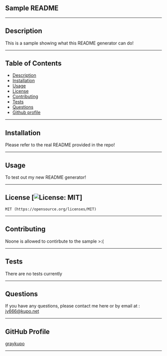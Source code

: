 ## Sample README

  -----------------------

  ## Description

  This is a sample showing what this README generator can do!

  -----------------------

  ## Table of Contents
  - [Description](#description)
  - [Installation](#installation)
  - [Usage](#usage)
  - [License](#license)
  - [Contributing](#contributing)
  - [Tests](#tests)
  - [Questions](#questions)
  - [Github profile](#github-profile)

  -----------------------

  ## Installation

  Please refer to the real README provided in the repo!

  -----------------------

  ## Usage

  To test out my new README generator!

  -----------------------

  ## License [![License: MIT](https://img.shields.io/badge/License-MIT-yellow.svg)]
    MIT (https://opensource.org/licenses/MIT)

  -----------------------

  ## Contributing

  Noone is allowed to contirbute to the sample >:(

  -----------------------

  ## Tests

  There are no tests currently

  -----------------------

  ## Questions

  If you have any questions, please contact me here or by email at : jy666@kupo.net

  -----------------------

  ## GitHub Profile

  [graykupo](http://github.com/graykupo)

  -----------------------
